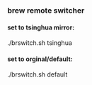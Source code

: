 ### brew remote switcher
#### set to tsinghua mirror: 
./brswitch.sh tsinghua
#### set to orginal/default:
./brswitch.sh default
